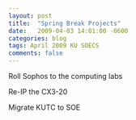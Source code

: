 ```yaml
---
layout: post
title:  "Spring Break Projects"
date:   2009-04-03 14:01:00 -0600
categories: blog
tags: April 2009 KU SOECS
comments: false
---
```

Roll Sophos to the computing labs

Re-IP the CX3-20

Migrate KUTC to SOE

